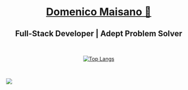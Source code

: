 <div align='center'>

# [Domenico Maisano 🌊](https://dmaisano.com/)

## Full-Stack Developer | Adept Problem Solver

<!--
#### Currently looking for and open to new opportunities. If you would like to get in touch feel free to email me, [dmaisanooo@gmail.com](mailto:dmaisanooo@gmail.com)
-->

<br>

<!-- ![Dom's GitHub stats](https://github-readme-stats.vercel.app/api?username=dmaisano&show_icons=true&hide=stars&count_private=true&theme=github_dark&border_radius=12&bg_color=135,222223,000000&hide_border=true) -->

[![Top Langs](https://github-readme-stats.vercel.app/api/top-langs/?username=dmaisano&layout=compact&theme=github_dark&border_radius=12&bg_color=135,222223,000000&hide_border=true)](https://github.com/anuraghazra/github-readme-stats)

</div>


<!--
Current Goals:

- Becoming more proficient with [GraphQL](https://graphql.org/)

- Learning [Go](https://golang.org/) in-depth

- To learn more about good UI/UX practices and become proficient with [Figma](https://www.figma.com/)

-->

<br>

![](https://komarev.com/ghpvc/?username=dmaisano)

<!--
**dmaisano/dmaisano** is a ✨ _special_ ✨ repository because its `README.md` (this file) appears on your GitHub profile.

Here are some ideas to get you started:

- 🔭 I’m currently working on ...
- 🌱 I’m currently learning ...
- 👯 I’m looking to collaborate on ...
- 🤔 I’m looking for help with ...
- 💬 Ask me about ...
- 📫 How to reach me: ...
- 😄 Pronouns: ...
- ⚡ Fun fact: ...
-->
